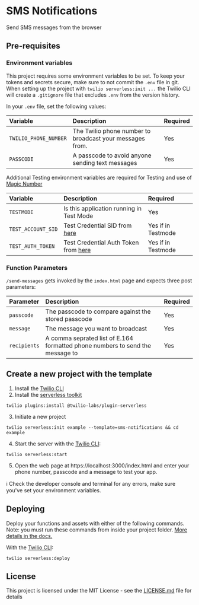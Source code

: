# SMS Notifications

Send SMS messages from the browser

## Pre-requisites

### Environment variables

This project requires some environment variables to be set. To keep your tokens and secrets secure, make sure to not commit the `.env` file in git. When setting up the project with `twilio serverless:init ...` the Twilio CLI will create a `.gitignore` file that excludes `.env` from the version history.

In your `.env` file, set the following values:

| Variable              | Description                                              | Required |
| :-------------------- | :------------------------------------------------------- | :------- |
| `TWILIO_PHONE_NUMBER` | The Twilio phone number to broadcast your messages from. | Yes      |
| `PASSCODE`            | A passcode to avoid anyone sending text messages         | Yes      |

Additional Testing environment variables are required for Testing and use of [Magic Number](https://www.twilio.com/blog/2018/04/twilio-test-credentials-magic-numbers.html)

| Variable              | Description                                              | Required |
| :-------------------- | :------------------------------------------------------- | :------- |
| `TESTMODE`            | Is this application running in Test Mode                 | Yes      |
| `TEST_ACCOUNT_SID`    | Test Credential SID from [here](https://www.twilio.com/console/project/settings) | Yes if in Testmode |
| `TEST_AUTH_TOKEN`     | Test Credential Auth Token from [here](https://www.twilio.com/console/project/settings) | Yes if in Testmode |

### Function Parameters

`/send-messages` gets invoked by the `index.html` page and expects three post parameters:

| Parameter    | Description                                                                   | Required |
| :----------- | :---------------------------------------------------------------------------- | :------- |
| `passcode`   | The passcode to compare against the stored passcode                           | Yes      |
| `message`    | The message you want to broadcast                                             | Yes      |
| `recipients` | A comma seprated list of E.164 formatted phone numbers to send the message to | Yes      |

## Create a new project with the template

1. Install the [Twilio CLI](https://www.twilio.com/docs/twilio-cli/quickstart#install-twilio-cli)
2. Install the [serverless toolkit](https://www.twilio.com/docs/labs/serverless-toolkit/getting-started)

```shell
twilio plugins:install @twilio-labs/plugin-serverless
```

3. Initiate a new project

```
twilio serverless:init example --template=sms-notifications && cd example
```

4. Start the server with the [Twilio CLI](https://www.twilio.com/docs/twilio-cli/quickstart):

```
twilio serverless:start
```

5. Open the web page at https://localhost:3000/index.html and enter your phone number, passcode and a message to test your app.

ℹ️ Check the developer console and terminal for any errors, make sure you've set your environment variables.

## Deploying

Deploy your functions and assets with either of the following commands. Note: you must run these commands from inside your project folder. [More details in the docs.](https://www.twilio.com/docs/labs/serverless-toolkit)

With the [Twilio CLI](https://www.twilio.com/docs/twilio-cli/quickstart):

```
twilio serverless:deploy
```

## License

This project is licensed under the MIT License - see the [LICENSE.md](license.md) file for details